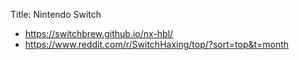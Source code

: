 Title: Nintendo Switch

- <https://switchbrew.github.io/nx-hbl/>
- <https://www.reddit.com/r/SwitchHaxing/top/?sort=top&t=month>

